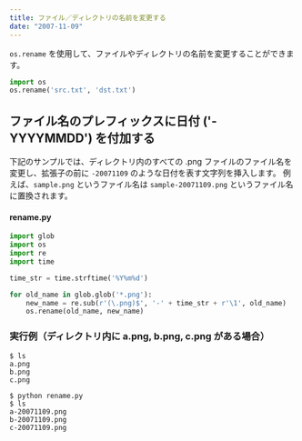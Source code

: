 ```yaml
---
title: ファイル／ディレクトリの名前を変更する
date: "2007-11-09"
---
```


`os.rename` を使用して、ファイルやディレクトリの名前を変更することができます。

```python
import os
os.rename('src.txt', 'dst.txt')
```

ファイル名のプレフィックスに日付 ('-YYYYMMDD') を付加する
----
下記のサンプルでは、ディレクトリ内のすべての .png ファイルのファイル名を変更し、拡張子の前に `-20071109` のような日付を表す文字列を挿入します。
例えば、`sample.png` というファイル名は `sample-20071109.png` というファイル名に置換されます。

#### rename.py
```python
import glob
import os
import re
import time

time_str = time.strftime('%Y%m%d')

for old_name in glob.glob('*.png'):
    new_name = re.sub(r'(\.png)$', '-' + time_str + r'\1', old_name)
    os.rename(old_name, new_name)
```

### 実行例（ディレクトリ内に a.png, b.png, c.png がある場合）
```
$ ls
a.png
b.png
c.png

$ python rename.py
$ ls
a-20071109.png
b-20071109.png
c-20071109.png
```

